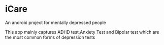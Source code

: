 # iCare
An android project for mentally depressed people

This app mainly captures ADHD test,Anxiety Test and Bipolar test which are the most common forms of depression tests
